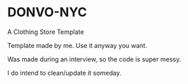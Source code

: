 DONVO-NYC
=========

A Clothing Store Template

Template made by me.  Use it anyway you want.

Was made during an interview, so the code is super messy.

I do intend to clean/update it someday.
